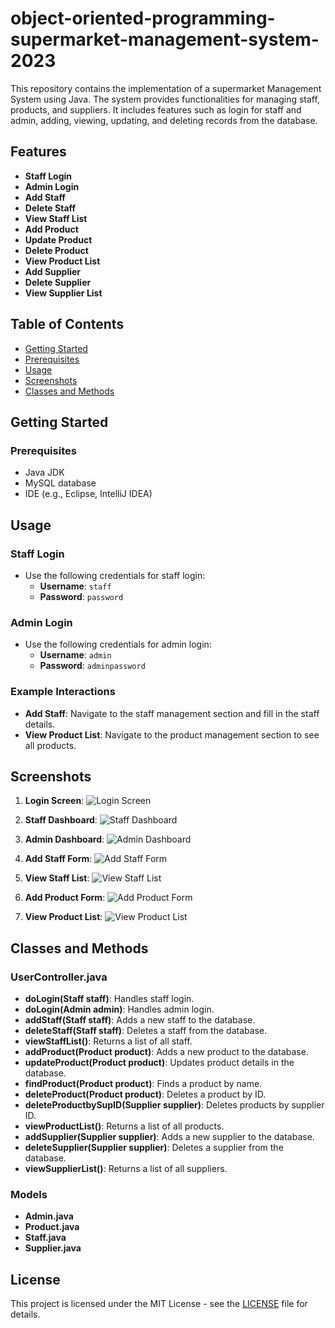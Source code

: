 # object-oriented-programming-supermarket-management-system-2023



This repository contains the implementation of a supermarket Management System using Java. The system provides functionalities for managing staff, products, and suppliers. It includes features such as login for staff and admin, adding, viewing, updating, and deleting records from the database.

## Features

- **Staff Login**
- **Admin Login**
- **Add Staff**
- **Delete Staff**
- **View Staff List**
- **Add Product**
- **Update Product**
- **Delete Product**
- **View Product List**
- **Add Supplier**
- **Delete Supplier**
- **View Supplier List**

## Table of Contents

- [Getting Started](#getting-started)
- [Prerequisites](#prerequisites)
- [Usage](#usage)
- [Screenshots](#screenshots)
- [Classes and Methods](#classes-and-methods)

## Getting Started

### Prerequisites

- Java JDK
- MySQL database
- IDE (e.g., Eclipse, IntelliJ IDEA)

## Usage

### Staff Login

- Use the following credentials for staff login:
    - **Username**: `staff`
    - **Password**: `password`

### Admin Login

- Use the following credentials for admin login:
    - **Username**: `admin`
    - **Password**: `adminpassword`

### Example Interactions

- **Add Staff**: Navigate to the staff management section and fill in the staff details.
- **View Product List**: Navigate to the product management section to see all products.

## Screenshots

1. **Login Screen**:
    ![Login Screen](images/login_screen.png)

2. **Staff Dashboard**:
    ![Staff Dashboard](images/staff_dashboard.png)

3. **Admin Dashboard**:
    ![Admin Dashboard](images/admin_dashboard.png)

4. **Add Staff Form**:
    ![Add Staff Form](images/add_staff_form.png)

5. **View Staff List**:
    ![View Staff List](images/view_staff_list.png)

6. **Add Product Form**:
    ![Add Product Form](images/add_product_form.png)

7. **View Product List**:
    ![View Product List](images/view_product_list.png)

## Classes and Methods

### UserController.java

- **doLogin(Staff staff)**: Handles staff login.
- **doLogin(Admin admin)**: Handles admin login.
- **addStaff(Staff staff)**: Adds a new staff to the database.
- **deleteStaff(Staff staff)**: Deletes a staff from the database.
- **viewStaffList()**: Returns a list of all staff.
- **addProduct(Product product)**: Adds a new product to the database.
- **updateProduct(Product product)**: Updates product details in the database.
- **findProduct(Product product)**: Finds a product by name.
- **deleteProduct(Product product)**: Deletes a product by ID.
- **deleteProductbySupID(Supplier supplier)**: Deletes products by supplier ID.
- **viewProductList()**: Returns a list of all products.
- **addSupplier(Supplier supplier)**: Adds a new supplier to the database.
- **deleteSupplier(Supplier supplier)**: Deletes a supplier from the database.
- **viewSupplierList()**: Returns a list of all suppliers.

### Models

- **Admin.java**
- **Product.java**
- **Staff.java**
- **Supplier.java**

## License

This project is licensed under the MIT License - see the [LICENSE](LICENSE) file for details.

